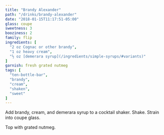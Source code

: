 ```yaml
---
title: "Brandy Alexander"
path: "/drinks/brandy-alexander"
date: "2018-01-15T11:17:51-05:00"
glass: coupe
sweetness: 3
booziness: 2
family: flip
ingredients: [
  "2 oz Cognac or other brandy",
  "1 oz heavy cream",
  "½ oz [demerara syrup](/ingredients/simple-syrups/#variants)"
]
garnish: fresh grated nutmeg
tags: [
  "ten-bottle-bar",
  "brandy",
  "cream",
  "shaken",
  "sweet"
]
---
```

Add brandy, cream, and demerara syrup to a cocktail shaker. Shake. Strain into coupe glass.

Top with grated nutmeg.
